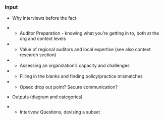 ### Input


 * Why interviews before the fact
 * * Auditor Preparation - knowing what you’re getting in to, both at the org and context levels
 * * Value of regional auditors and local expertise (see also context research section)
 * * Assessing an organization’s capacity and challenges
 * * Filling in the blanks and finding policy/practice mismatches
 * * Opsec drop out point? Secure communication?

 * Outputs (diagram and categories)
 * * Interivew Questions, devising a subset

